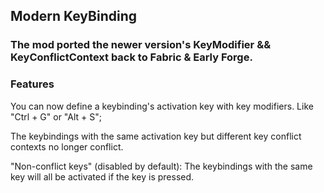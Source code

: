 ## Modern KeyBinding

### The mod ported the newer version's KeyModifier && KeyConflictContext back to Fabric & Early Forge.
### Features

You can now define a keybinding's activation key with key modifiers. Like "Ctrl + G" or "Alt + S";

The keybindings with the same activation key but different key conflict contexts no longer conflict.

"Non-conflict keys" (disabled by default): The keybindings with the same key will all be activated if the key is pressed.
